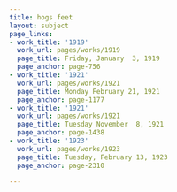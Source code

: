 ```yaml
---
title: hogs feet
layout: subject
page_links:
- work_title: '1919'
  work_url: pages/works/1919
  page_title: Friday, January  3, 1919
  page_anchor: page-756
- work_title: '1921'
  work_url: pages/works/1921
  page_title: Monday February 21, 1921
  page_anchor: page-1177
- work_title: '1921'
  work_url: pages/works/1921
  page_title: Tuesday November  8, 1921
  page_anchor: page-1438
- work_title: '1923'
  work_url: pages/works/1923
  page_title: Tuesday, February 13, 1923
  page_anchor: page-2310

---
```

